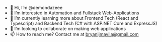 - 👋 Hi, I’m @demondazeee
- 👀 I’m interested in Automation and Fullstack Web-Applications
- 🌱 I’m currently learning more about Frontend Tech (React and Typescript) and Backend Tech (C# with ASP.NET Core and ExpressJS)
- 💞️ I’m looking to collaborate on making web applications
- 📫 How to reach me? Contact me at bryanjimavila@gmail.com

<!---
demondazeee/demondazeee is a ✨ special ✨ repository because its `README.md` (this file) appears on your GitHub profile.
You can click the Preview link to take a look at your changes.
--->
